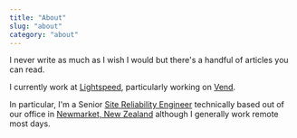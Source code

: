 ```yaml
---
title: "About"
slug: "about"
category: "about"
---
```


I never write as much as I wish I would but there's a handful of articles you can read.

I currently work at [Lightspeed](https://www.lightspeedhq.com/), particularly working on [Vend](https://www.vendhq.com/nz/).

In particular, I'm a Senior [Site Reliability Engineer](https://en.wikipedia.org/wiki/Site_Reliability_Engineering) technically based out of our office in [Newmarket, New Zealand](https://en.wikipedia.org/wiki/Newmarket,_New_Zealand) although I generally work remote most days.
